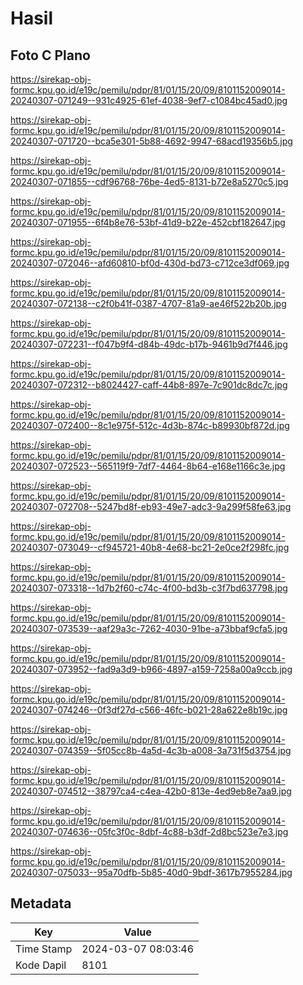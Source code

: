 # Hasil

## Foto C Plano

https://sirekap-obj-formc.kpu.go.id/e19c/pemilu/pdpr/81/01/15/20/09/8101152009014-20240307-071249--931c4925-61ef-4038-9ef7-c1084bc45ad0.jpg

https://sirekap-obj-formc.kpu.go.id/e19c/pemilu/pdpr/81/01/15/20/09/8101152009014-20240307-071720--bca5e301-5b88-4692-9947-68acd19356b5.jpg

https://sirekap-obj-formc.kpu.go.id/e19c/pemilu/pdpr/81/01/15/20/09/8101152009014-20240307-071855--cdf96768-76be-4ed5-8131-b72e8a5270c5.jpg

https://sirekap-obj-formc.kpu.go.id/e19c/pemilu/pdpr/81/01/15/20/09/8101152009014-20240307-071955--6f4b8e76-53bf-41d9-b22e-452cbf182647.jpg

https://sirekap-obj-formc.kpu.go.id/e19c/pemilu/pdpr/81/01/15/20/09/8101152009014-20240307-072046--afd60810-bf0d-430d-bd73-c712ce3df069.jpg

https://sirekap-obj-formc.kpu.go.id/e19c/pemilu/pdpr/81/01/15/20/09/8101152009014-20240307-072138--c2f0b41f-0387-4707-81a9-ae46f522b20b.jpg

https://sirekap-obj-formc.kpu.go.id/e19c/pemilu/pdpr/81/01/15/20/09/8101152009014-20240307-072231--f047b9f4-d84b-49dc-b17b-9461b9d7f446.jpg

https://sirekap-obj-formc.kpu.go.id/e19c/pemilu/pdpr/81/01/15/20/09/8101152009014-20240307-072312--b8024427-caff-44b8-897e-7c901dc8dc7c.jpg

https://sirekap-obj-formc.kpu.go.id/e19c/pemilu/pdpr/81/01/15/20/09/8101152009014-20240307-072400--8c1e975f-512c-4d3b-874c-b89930bf872d.jpg

https://sirekap-obj-formc.kpu.go.id/e19c/pemilu/pdpr/81/01/15/20/09/8101152009014-20240307-072523--565119f9-7df7-4464-8b64-e168e1166c3e.jpg

https://sirekap-obj-formc.kpu.go.id/e19c/pemilu/pdpr/81/01/15/20/09/8101152009014-20240307-072708--5247bd8f-eb93-49e7-adc3-9a299f58fe63.jpg

https://sirekap-obj-formc.kpu.go.id/e19c/pemilu/pdpr/81/01/15/20/09/8101152009014-20240307-073049--cf945721-40b8-4e68-bc21-2e0ce2f298fc.jpg

https://sirekap-obj-formc.kpu.go.id/e19c/pemilu/pdpr/81/01/15/20/09/8101152009014-20240307-073318--1d7b2f60-c74c-4f00-bd3b-c3f7bd637798.jpg

https://sirekap-obj-formc.kpu.go.id/e19c/pemilu/pdpr/81/01/15/20/09/8101152009014-20240307-073539--aaf29a3c-7262-4030-91be-a73bbaf9cfa5.jpg

https://sirekap-obj-formc.kpu.go.id/e19c/pemilu/pdpr/81/01/15/20/09/8101152009014-20240307-073952--fad9a3d9-b966-4897-a159-7258a00a9ccb.jpg

https://sirekap-obj-formc.kpu.go.id/e19c/pemilu/pdpr/81/01/15/20/09/8101152009014-20240307-074246--0f3df27d-c566-46fc-b021-28a622e8b19c.jpg

https://sirekap-obj-formc.kpu.go.id/e19c/pemilu/pdpr/81/01/15/20/09/8101152009014-20240307-074359--5f05cc8b-4a5d-4c3b-a008-3a731f5d3754.jpg

https://sirekap-obj-formc.kpu.go.id/e19c/pemilu/pdpr/81/01/15/20/09/8101152009014-20240307-074512--38797ca4-c4ea-42b0-813e-4ed9eb8e7aa9.jpg

https://sirekap-obj-formc.kpu.go.id/e19c/pemilu/pdpr/81/01/15/20/09/8101152009014-20240307-074636--05fc3f0c-8dbf-4c88-b3df-2d8bc523e7e3.jpg

https://sirekap-obj-formc.kpu.go.id/e19c/pemilu/pdpr/81/01/15/20/09/8101152009014-20240307-075033--95a70dfb-5b85-40d0-9bdf-3617b7955284.jpg


## Metadata

| Key        | Value               |
| ---------- | ------------------- |
| Time Stamp | 2024-03-07 08:03:46 |
| Kode Dapil | 8101                |



